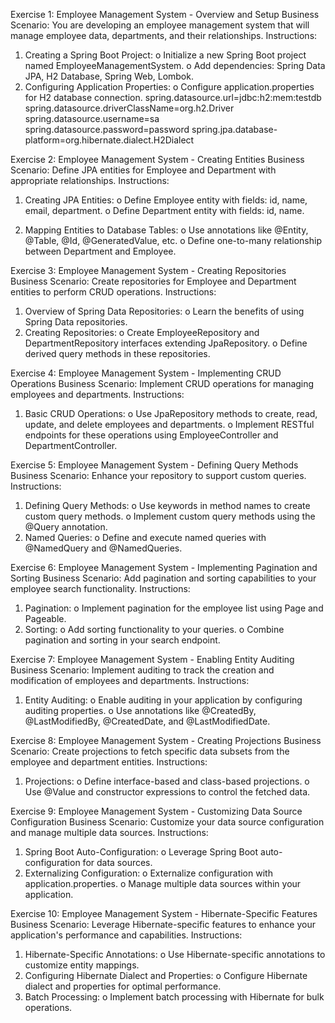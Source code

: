 Exercise 1: Employee Management System - Overview and Setup
Business Scenario: 
You are developing an employee management system that will manage employee data, departments, and their relationships.
Instructions:
1.	Creating a Spring Boot Project:
o	Initialize a new Spring Boot project named EmployeeManagementSystem.
o	Add dependencies: Spring Data JPA, H2 Database, Spring Web, Lombok.
2.	Configuring Application Properties:
o	Configure application.properties for H2 database connection.
spring.datasource.url=jdbc:h2:mem:testdb
spring.datasource.driverClassName=org.h2.Driver
spring.datasource.username=sa	
spring.datasource.password=password
spring.jpa.database-platform=org.hibernate.dialect.H2Dialect


Exercise 2: Employee Management System - Creating Entities
Business Scenario: 
Define JPA entities for Employee and Department with appropriate relationships.
Instructions:
1.	Creating JPA Entities:
o	Define Employee entity with fields: id, name, email, department.
o	Define Department entity with fields: id, name.

2.	Mapping Entities to Database Tables:
o	Use annotations like @Entity, @Table, @Id, @GeneratedValue, etc.
o	Define one-to-many relationship between Department and Employee.



Exercise 3: Employee Management System - Creating Repositories
Business Scenario: 
Create repositories for Employee and Department entities to perform CRUD operations.
Instructions:
1.	Overview of Spring Data Repositories:
o	Learn the benefits of using Spring Data repositories.
2.	Creating Repositories:
o	Create EmployeeRepository and DepartmentRepository interfaces extending JpaRepository.
o	Define derived query methods in these repositories.

Exercise 4: Employee Management System - Implementing CRUD Operations
Business Scenario: 
Implement CRUD operations for managing employees and departments.
Instructions:
1.	Basic CRUD Operations:
o	Use JpaRepository methods to create, read, update, and delete employees and departments.
o	Implement RESTful endpoints for these operations using EmployeeController and DepartmentController.

Exercise 5: Employee Management System - Defining Query Methods
Business Scenario: 
Enhance your repository to support custom queries.
Instructions:
1.	Defining Query Methods:
o	Use keywords in method names to create custom query methods.
o	Implement custom query methods using the @Query annotation.
2.	Named Queries:
o	Define and execute named queries with @NamedQuery and @NamedQueries.

Exercise 6: Employee Management System - Implementing Pagination and Sorting
Business Scenario: 
Add pagination and sorting capabilities to your employee search functionality.
Instructions:
1.	Pagination:
o	Implement pagination for the employee list using Page and Pageable.
2.	Sorting:
o	Add sorting functionality to your queries.
o	Combine pagination and sorting in your search endpoint.

Exercise 7: Employee Management System - Enabling Entity Auditing
Business Scenario: 
Implement auditing to track the creation and modification of employees and departments.
Instructions:
1.	Entity Auditing:
o	Enable auditing in your application by configuring auditing properties.
o	Use annotations like @CreatedBy, @LastModifiedBy, @CreatedDate, and @LastModifiedDate.

Exercise 8: Employee Management System - Creating Projections
Business Scenario: 
Create projections to fetch specific data subsets from the employee and department entities.
Instructions:
1.	Projections:
o	Define interface-based and class-based projections.
o	Use @Value and constructor expressions to control the fetched data.


Exercise 9: Employee Management System - Customizing Data Source Configuration
Business Scenario: 
Customize your data source configuration and manage multiple data sources.
Instructions:
1.	Spring Boot Auto-Configuration:
o	Leverage Spring Boot auto-configuration for data sources.
2.	Externalizing Configuration:
o	Externalize configuration with application.properties.
o	Manage multiple data sources within your application.

Exercise 10: Employee Management System - Hibernate-Specific Features
Business Scenario: 
Leverage Hibernate-specific features to enhance your application's performance and capabilities.
Instructions:
1.	Hibernate-Specific Annotations:
o	Use Hibernate-specific annotations to customize entity mappings.
2.	Configuring Hibernate Dialect and Properties:
o	Configure Hibernate dialect and properties for optimal performance.
3.	Batch Processing:
o	Implement batch processing with Hibernate for bulk operations.


